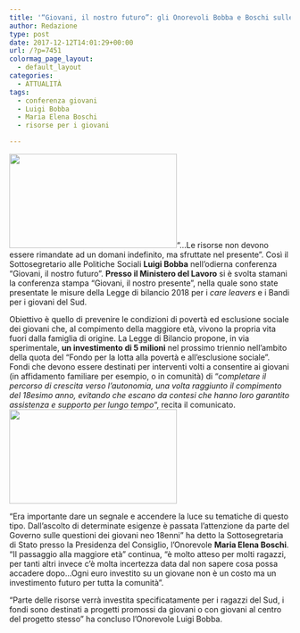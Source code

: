```yaml
---
title: '“Giovani, il nostro futuro”: gli Onorevoli Bobba e Boschi sulle risorse di domani'
author: Redazione
type: post
date: 2017-12-12T14:01:29+00:00
url: /?p=7451
colormag_page_layout:
  - default_layout
categories:
  - ATTUALITÀ
tags:
  - conferenza giovani
  - Luigi Bobba
  - Maria Elena Boschi
  - risorse per i giovani

---
```

<img decoding="async" loading="lazy" class="size-medium wp-image-7455 alignleft" src="https://progressonline.it/wp-content/uploads/2017/12/20171212_120239-300x169.jpg" alt="" width="300" height="169" />&#8220;&#8230;Le risorse non devono essere rimandate ad un domani indefinito, ma sfruttate nel presente&#8221;. Così il Sottosegretario alle Politiche Sociali **Luigi Bobba** nell&#8217;odierna conferenza &#8220;Giovani, il nostro futuro&#8221;. **Presso il Ministero del Lavoro** si è svolta stamani la conferenza stampa &#8220;Giovani, il nostro presente&#8221;, nella quale sono state presentate le misure della Legge di bilancio 2018 per i _care leavers_ e i Bandi per i giovani del Sud.

Obiettivo è quello di prevenire le condizioni di povertà ed esclusione sociale dei giovani che, al compimento della maggiore età, vivono la propria vita fuori dalla famiglia di origine. La Legge di Bilancio propone, in via sperimentale, **un investimento di 5 milioni** nel prossimo triennio nell&#8217;ambito della quota del &#8220;Fondo per la lotta alla povertà e all&#8217;esclusione sociale&#8221;. Fondi che devono essere destinati per interventi volti a consentire ai giovani (in affidamento familiare per esempio, o in comunità) di &#8220;_completare il percorso di crescita verso l&#8217;autonomia, una volta raggiunto il compimento del 18esimo anno, evitando che escano da contesi che hanno loro garantito assistenza e supporto per lungo tempo_&#8220;, recita il comunicato.<img decoding="async" loading="lazy" class="wp-image-7457 size-medium alignright" src="https://progressonline.it/wp-content/uploads/2017/12/20171212_120648-300x169.jpg" alt="" width="300" height="169" />

&#8220;Era importante dare un segnale e accendere la luce su tematiche di questo tipo. Dall&#8217;ascolto di determinate esigenze è passata l&#8217;attenzione da parte del Governo sulle questioni dei giovani neo 18enni&#8221; ha detto la Sottosegretaria di Stato presso la Presidenza del Consiglio, l&#8217;Onorevole **Maria Elena Boschi**.  
&#8220;Il passaggio alla maggiore età&#8221; continua, &#8220;è molto atteso per molti ragazzi, per tanti altri invece c&#8217;è molta incertezza data dal non sapere cosa possa accadere dopo&#8230;Ogni euro investito su un giovane non è un costo ma un investimento futuro per tutta la comunità&#8221;.

&#8220;Parte delle risorse verrà investita specificatamente per i ragazzi del Sud, i fondi sono destinati a progetti promossi da giovani o con giovani al centro del progetto stesso&#8221; ha concluso l&#8217;Onorevole Luigi Bobba.